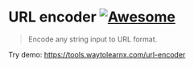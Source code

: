 # URL encoder [![Awesome](https://cdn.rawgit.com/sindresorhus/awesome/d7305f38d29fed78fa85652e3a63e154dd8e8829/media/badge.svg)](https://github.com/sindresorhus/awesome)

>Encode any string input to URL format.

Try demo: https://tools.waytolearnx.com/url-encoder
